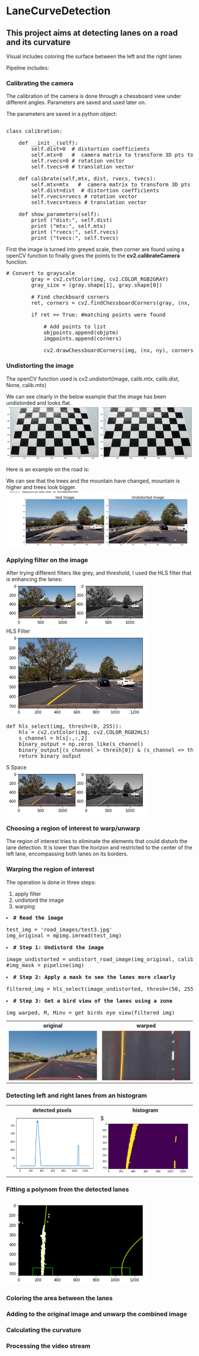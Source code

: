 # LaneCurveDetection

## This project aims at detecting lanes on a road and its curvature

Visual includes coloring the surface between the left and the right lanes

Pipeline includes:


<h3> Calibrating the camera </h3>
The calibration of the camera is done through a chessboard view under different angles.
Parameters are saved and used later on.

The parameters are saved in a python object: <br>

<pre>

class calibration:
         
    def __init__(self):
        self.dist=0  # distortion coefficients
        self.mtx=0   #  camera matrix to transform 3D pts to 2D points
        self.rvecs=0 # rotation vector
        self.tvecs=0 # translation vector
    
    def calibrate(self,mtx, dist, rvecs, tvecs):
        self.mtx=mtx   #  camera matrix to transform 3D pts to 2D points
        self.dist=dist  # distortion coefficients
        self.rvecs=rvecs # rotation vector
        self.tvecs=tvecs # translation vector

    def show_parameters(self):
        print ("dist:", self.dist)
        print ("mtx:", self.mtx)
        print ("rvecs:", self.rvecs)
        print ("tvecs:", self.tvecs)
</pre>

First the image is turned into greyed scale, then corner are found using a openCV function to finally gives the points to the <b>cv2.calibrateCamera</b> function. 

<pre>
# Convert to grayscale
        gray = cv2.cvtColor(img, cv2.COLOR_RGB2GRAY)
        gray_size = (gray.shape[1], gray.shape[0])
        
        # Find checkboard corners
        ret, corners = cv2.findChessboardCorners(gray, (nx, ny), None)
       
        if ret == True: #matching points were found
        
            # Add points to list
            objpoints.append(objptm)
            imgpoints.append(corners)

            cv2.drawChessboardCorners(img, (nx, ny), corners, ret)
</pre>


<h3> Undistorting the image </h3>
The openCV function used is cv2.undistort(image, calib.mtx, calib.dist, None, calib.mtx)

We can see clearly in the below example that the image has been undistorded and looks flat.
<img src="assets/chessboard.png">

Here is an example on the road is: <br>

We can see that the trees and the mountain have changed, mountain is higher and trees look bigger.
<img src="assets/undistorded_before_after.jpg">

<h3> Applying filter on the image </h3>

After trying different filters like grey, and threshold, I used the HLS filter that is enhancing the lanes:
<img src="assets/color_gradient.png"><br>
HLS Filter <br>
<img src="assets/HLS_filter.png"><br>
<pre>
def hls_select(img, thresh=(0, 255)):
    hls = cv2.cvtColor(img, cv2.COLOR_RGB2HLS)
    s_channel = hls[:,:,2]
    binary_output = np.zeros_like(s_channel)
    binary_output[(s_channel > thresh[0]) & (s_channel <= thresh[1])] = 1
    return binary_output
</pre>
S Space <br>
<img src="assets/color_gradient.png"><br>

<h3> Choosing a region of interest to warp/unwarp </h3>

The region of interest tries to eliminate the elements that could disturb the lane detection.
It is lower than the horizon and restricted to the center of the left lane, encompassing both lanes on its borders.

<h3>  Warping the region of interest </h3>

The operation is done in three steps:
1) apply filter
2) undistord the image
3) warping

<pre>
<li><b># Read the image</b></li>
test_img = 'road_images/test3.jpg'
img_original = mpimg.imread(test_img) 

<li><b># Step 1: Undistord the image</b></li>
image_undistorted = undistort_road_image(img_original, calib)
#img_mask = pipeline(img)

<li><b># Step 2: Apply a mask to see the lanes more clearly</b></li>
filtered_img = hls_select(image_undistorted, thresh=(50, 255))#(90, 255)

<li><b># Step 3: Get a bird view of the lanes using a zone</b></li>
img_warped, M, Minv = get_birds_eye_view(filtered_img)
</pre>

<table>
  <tr>
    <th>original</th>
    <th>warped</th>
  </tr>
  <tr>
    <td><img src="bird_view/persp_transform_original.jpg"></td>
    <td><img src="bird_view/persp_transform_warped.jpg"></td>
  </tr>
  </table>



<h3> Detecting left and right lanes from an histogram </h3>


<table>
  <tr>
    <th>detected pixels</th>
    <th>histogram</th>
  </tr>
  <tr>
    <td><img src="assets/histogram.png"></td>
    <td>$<img src="assets/pixels_highlighted.png"></td>
  </tr>
  </table>

<h3> Fitting a polynom from the detected lanes <h3> 

<img src="road_images/frame612_missing top right pixel.png">

<h3>  Coloring the area between the lanes <h3> 

<h3>  Adding to the original image and unwarp the combined image <h3> 

<h3>  Calculating the curvature <h3> 

<h3>  Processing the video stream <h3> 

